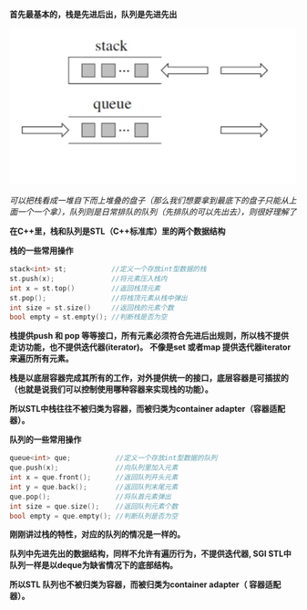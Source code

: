 **首先最基本的，栈是先进后出，队列是先进先出**

![栈与队列理论1](20210104235346563.png)

*可以把栈看成一堆自下而上堆叠的盘子（那么我们想要拿到最底下的盘子只能从上面一个一个拿），队列则是日常排队的队列（先排队的可以先出去），则很好理解了*



**在C++里，栈和队列是STL（C++标准库）里的两个数据结构**



**栈的一些常用操作**

```cpp
stack<int> st;           //定义一个存放int型数据的栈
st.push(x);		         //将元素压入栈内
int x = st.top()         //返回栈顶元素
st.pop();		         //将栈顶元素从栈中弹出
int size = st.size()     //返回栈的元素个数
bool empty = st.empty(); //判断栈是否为空   			
```

**栈提供push 和 pop 等等接口，所有元素必须符合先进后出规则，所以栈不提供走访功能，也不提供迭代器(iterator)。 不像是set 或者map 提供迭代器iterator来遍历所有元素。**

**栈是以底层容器完成其所有的工作，对外提供统一的接口，底层容器是可插拔的（也就是说我们可以控制使用哪种容器来实现栈的功能）。**

**所以STL中栈往往不被归类为容器，而被归类为container adapter（容器适配器）。**



**队列的一些常用操作**

```cpp
queue<int> que;			  //定义一个存放int型数据的队列
que.push(x);			  //向队列里加入元素
int x = que.front();	  //返回队列开头元素
int y = que.back();		  //返回队列末尾元素
que.pop();				  //将队首元素弹出
int size = que.size();	  //返回队列元素个数
bool empty = que.empty(); //判断队列是否为空
```

**刚刚讲过栈的特性，对应的队列的情况是一样的。**

**队列中先进先出的数据结构，同样不允许有遍历行为，不提供迭代器, SGI STL中队列一样是以deque为缺省情况下的底部结构。**

**所以STL 队列也不被归类为容器，而被归类为container adapter（ 容器适配器）。**

